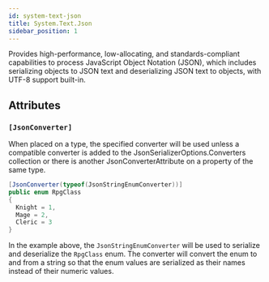 ```yaml
---
id: system-text-json
title: System.Text.Json
sidebar_position: 1
---
```


Provides high-performance, low-allocating, and standards-compliant capabilities to process JavaScript Object Notation (JSON), which includes serializing objects to JSON text and deserializing JSON text to objects, with UTF-8 support built-in.

## Attributes

### `[JsonConverter]`

When placed on a type, the specified converter will be used unless a compatible converter is added to the JsonSerializerOptions.Converters collection or there is another JsonConverterAttribute on a property of the same type.

```csharp
[JsonConverter(typeof(JsonStringEnumConverter))]
public enum RpgClass
{
  Knight = 1,
  Mage = 2,
  Cleric = 3
}
```

In the example above, the `JsonStringEnumConverter` will be used to serialize and deserialize the `RpgClass` enum. The converter will convert the enum to and from a string so that the enum values are serialized as their names instead of their numeric values.
